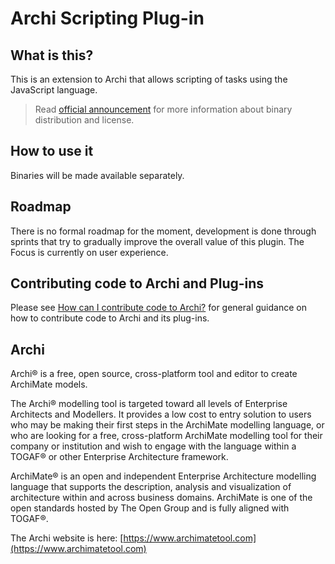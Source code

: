 ﻿# Archi Scripting Plug-in

## What is this?
This is an extension to Archi that allows scripting of tasks using the JavaScript language.

>Read [official announcement](https://www.archimatetool.com/blog/2018/07/02/jarchi/) for more information about binary distribution and license.

## How to use it
Binaries will be made available separately.

## Roadmap
There is no formal roadmap for the moment, development is done through sprints that try to gradually improve the overall value of this plugin. The Focus is currently on user experience.

## Contributing code to Archi and Plug-ins

Please see [How can I contribute code to Archi?](https://github.com/Phillipus/archi/wiki/How-can-I-contribute-code-to-Archi%3F) for general guidance on how to contribute code to Archi and its plug-ins.

## Archi
Archi® is a free, open source, cross-platform tool and editor to create ArchiMate models.

The Archi® modelling tool is targeted toward all levels of Enterprise Architects and Modellers. It provides a low cost to entry solution to users who may be making their first steps in the ArchiMate modelling language, or who are looking for a free, cross-platform ArchiMate modelling tool for their company or institution and wish to engage with the language within a TOGAF® or other Enterprise Architecture framework.

ArchiMate® is an open and independent Enterprise Architecture modelling language that supports the description, analysis and visualization of architecture within and across business domains. ArchiMate is one of the open standards hosted by The Open Group and is fully aligned with TOGAF®.

The Archi website is here: [https://www.archimatetool.com](https://www.archimatetool.com)
